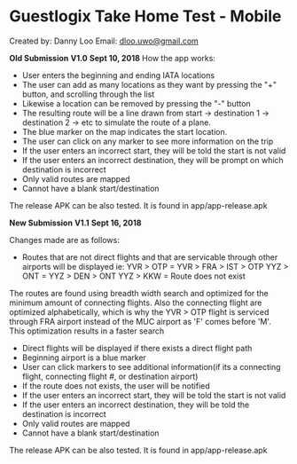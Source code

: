 ﻿# Guestlogix Take Home Test - Mobile

Created by: Danny Loo
Email: dloo.uwo@gmail.com


********************Old Submission********************
********************V1.0********************
********************Sept 10, 2018********************
How the app works:

- User enters the beginning and ending IATA locations 
- The user can add as many locations as they want by pressing the "+" button, and scrolling through the list
- Likewise a location can be removed by pressing the "-" button
- The resulting route will be a line drawn from start -> destination 1 -> destination 2 -> etc to simulate
the route of a plane. 
- The blue marker on the map indicates the start location.  
- The user can click on any marker to see more information on the trip 
- If the user enters an incorrect start, they will be told the start is not valid 
- If the user enters an incorrect destination, they will be prompt on which destination is incorrect
- Only valid routes are mapped 
- Cannot have a blank start/destination

The release APK can be also tested. It is found in app/app-release.apk




********************New Submission********************
********************V1.1********************
********************Sept 16, 2018********************

Changes made are as follows: 

- Routes that are not direct flights and that are servicable through other airports will be displayed
	ie: 	YVR > OTP = YVR > FRA > IST > OTP 
		YYZ > ONT = YYZ > DEN > ONT
		YYZ > KKW = Route does not exist
		
The routes are found using breadth width search and optimized for the minimum amount of connecting flights. Also the connecting flight are optimized alphabetically, which is why the YVR > OTP flight is serviced through FRA airport instead of the MUC airport as 'F' comes before 'M'. This optimization results in a faster search
			
	
- Direct flights will be displayed if there exists a direct flight path
- Beginning airport is a blue marker
- User can click markers to see additional information(if its a connecting flight, connecting flight #, or destination airport)
- If the route does not exists, the user will be notified 
- If the user enters an incorrect start, they will be told the start is not valid 
- If the user enters an incorrect destination, they will be told the destination is incorrect
- Only valid routes are mapped 
- Cannot have a blank start/destination

The release APK can be also tested. It is found in app/app-release.apk
